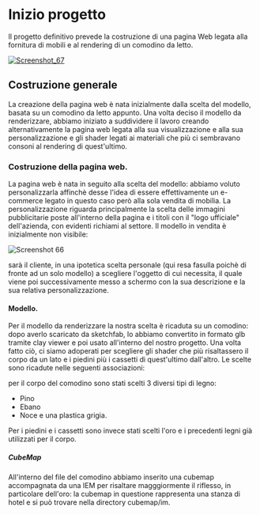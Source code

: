 # Inizio progetto
Il progetto definitivo prevede la costruzione di una pagina Web legata alla fornitura di mobili e al rendering di un comodino da letto.


<a href="https://ibb.co/njUpco"><img src="https://image.ibb.co/hEQ6OT/Screenshot_67.png" alt="Screenshot_67" border="0"></a>

## Costruzione generale
La creazione della pagina web è nata  inizialmente dalla scelta del modello, basata su un comodino da letto appunto. Una volta deciso il modello da renderizzare, abbiamo iniziato a suddividere il lavoro creando alternativamente la pagina web legata alla sua visualizzazione e alla sua personalizzazione e gli shader legati ai materiali che più ci sembravano consoni al rendering di quest'ultimo.

### Costruzione della pagina web.
La pagina web è nata in seguito alla scelta del modello: abbiamo voluto personalizzarla affinchè desse l'idea di essere effettivamente un e-commerce legato in questo caso però alla sola vendita di mobilia. La personalizzazione riguarda principalmente la scelta delle immagini pubblicitarie poste all'interno della pagina e i titoli con il "logo ufficiale" dell'azienda, con evidenti richiami al settore.
Il modello in vendita è inizialmente non visibile:

<img src="https://image.ibb.co/g0MfiT/Screenshot_66.png" alt="Screenshot 66" border="0" />

sarà il cliente, in una ipotetica scelta personale (qui resa fasulla poichè di fronte ad un solo modello) a scegliere l'oggetto di cui necessita, il quale viene poi successivamente messo a schermo con la sua descrizione e la sua relativa personalizzazione.

#### Modello.
Per il modello da renderizzare la nostra scelta è ricaduta su un comodino: dopo averlo scaricato da sketchfab, lo abbiamo convertito in formato glb tramite clay viewer e poi usato all'interno del nostro progetto. Una volta fatto ciò, ci siamo adoperati per scegliere gli shader che più risaltassero il corpo da un lato e i piedini più i cassetti di quest'ultimo dall'altro. Le scelte sono ricadute nelle seguenti associazioni: 

per il corpo del comodino sono stati scelti 3 diversi tipi di legno:
- Pino
- Ebano
- Noce
e una plastica grigia.

Per i piedini e i cassetti sono invece stati scelti  l'oro e i precedenti legni già utilizzati per il corpo.

##### CubeMap
All'interno del file del comodino abbiamo inserito una cubemap accompagnata da una IEM per risaltare magggiormente il riflesso, in particolare dell'oro: la cubemap in questione rappresenta una stanza di hotel e si può trovare nella directory cubemap/im. 
